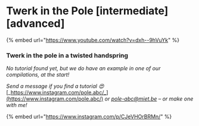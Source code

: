 # Twerk in the Pole \[intermediate] \[advanced]

{% embed url="https://www.youtube.com/watch?v=dxh--9hVuYk" %}

### Twerk in the pole in a twisted handspring

_No tutorial found yet, but we do have an example in one of our compilations, at the start!_

_Send a message if you find a tutorial 😍_ [_https://www.instagram.com/pole.abc/_](https://www.instagram.com/pole.abc/) _or_ [_pole-abc@miet.be_](mailto:pole-abc@miet.be) _– or make one with me!_

{% embed url="https://www.instagram.com/p/CJeVHOrBRMn/" %}
